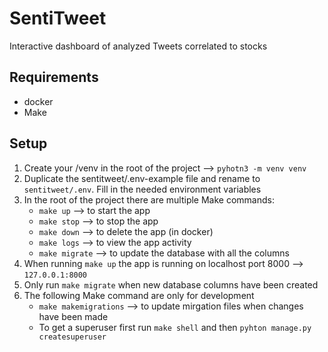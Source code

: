 # SentiTweet
Interactive dashboard of analyzed Tweets correlated to stocks

## Requirements
- docker
- Make

## Setup
1. Create your /venv in the root of the project --> ```pyhotn3 -m venv venv```
2. Duplicate the sentitweet/.env-example file and rename to ```sentitweet/.env```. Fill in the needed environment variables
3. In the root of the project there are multiple Make commands:
    - ```make up``` --> to start the app
    - ```make stop``` --> to stop the app
    - ```make down``` --> to delete the app (in docker)
    - ```make logs``` --> to view the app activity
    - ```make migrate``` --> to update the database with all the columns
4. When running ```make up``` the app is running on localhost port 8000 --> ```127.0.0.1:8000```
5. Only run ```make migrate``` when new database columns have been created
6. The following Make command are only for development
    - ```make makemigrations``` --> to update mirgation files when changes have been made
    - To get a superuser first run ```make shell``` and then ```pyhton manage.py createsuperuser```